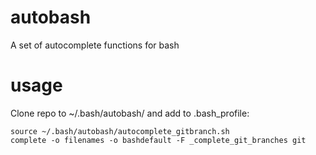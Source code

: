 # autobash
A set of autocomplete functions for bash

# usage
Clone repo to ~/.bash/autobash/ and add to .bash_profile:

```
source ~/.bash/autobash/autocomplete_gitbranch.sh
complete -o filenames -o bashdefault -F _complete_git_branches git
```
